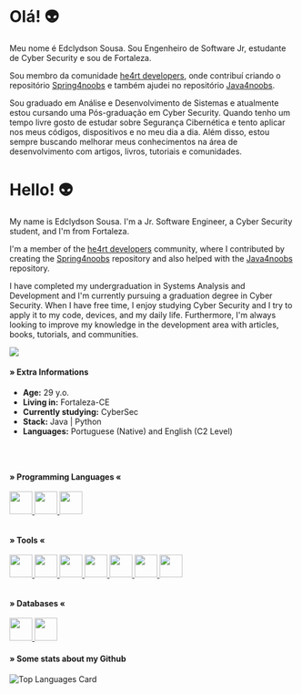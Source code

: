 # Olá! 👽 
Meu nome é Edclydson Sousa. Sou Engenheiro de Software Jr, estudante de Cyber Security e sou de Fortaleza.

Sou membro da comunidade [he4rt developers](https://github.com/he4rt), onde contribuí criando o repositório [Spring4noobs](https://github.com/Edclydson/Spring4noobs) e também ajudei no repositório [Java4noobs](https://github.com/paulorievrs/java4noobs). 

Sou graduado em Análise e Desenvolvimento de Sistemas e atualmente estou cursando uma Pós-graduação em Cyber Security. Quando tenho um tempo livre gosto de estudar sobre Segurança Cibernética e tento aplicar nos meus códigos, dispositivos e no meu dia a dia. Além disso, estou sempre buscando melhorar meus conhecimentos na área de desenvolvimento com artigos, livros, tutoriais e comunidades.

# Hello! 👽
My name is Edclydson Sousa. I'm a Jr. Software Engineer, a Cyber Security student, and I'm from Fortaleza.

I'm a member of the [he4rt developers](https://github.com/he4rt) community, where I contributed by creating the [Spring4noobs](https://github.com/Edclydson/Spring4noobs) repository and also helped with the [Java4noobs](https://github.com/paulorievrs/java4noobs) repository.

I have completed my undergraduation in Systems Analysis and Development and I'm currently pursuing a graduation degree in Cyber Security. When I have free time, I enjoy studying Cyber Security and I try to apply it to my code, devices, and my daily life. Furthermore, I'm always looking to improve my knowledge in the development area with articles, books, tutorials, and communities.

<div>
 <a href="https://www.linkedin.com/in/edclydson" target="_blank">
  <img src="https://img.shields.io/badge/-LinkedIn-%230077B5?style=for-the-badge&logo=linkedin&logoColor=white" target="_blank">
 </a>
</div>

#### » Extra Informations
  * **Age:** 29 y.o.
  * **Living in:** Fortaleza-CE
  * **Currently studying:** CyberSec
  * **Stack:** Java | Python
  * **Languages:** Portuguese (Native) and English (C2 Level)
  ##
 
  <br>
    <br>  
      <div>
        <b>» Programming Languages «</b>
        <br>
        <br>  
        <a href="https://www.oracle.com/br/java/" target="_blank">
          <img src="https://cdn.jsdelivr.net/gh/devicons/devicon/icons/java/java-original.svg" width="40" height="40"/>
        </a>
        <a href="https://www.python.org/" target="_blank"> 
          <img src="https://cdn.jsdelivr.net/gh/devicons/devicon/icons/python/python-original.svg" width="40" height="40"/>
        </a>
        <a href="#" target="_blank"> 
          <img src="https://cdn.jsdelivr.net/gh/devicons/devicon/icons/javascript/javascript-original.svg" width="40" height="40"/>
        </a>
      </div>
      <br><br>
      <div>
        <b>» Tools «</b>
        <br>
        <br>
        <a href="https://spring.io/" target="_blank">
          <img src="https://cdn.jsdelivr.net/gh/devicons/devicon/icons/spring/spring-original.svg" width="40" height="40"/>
        </a>
        <a href="https://www.djangoproject.com/" target="_blank">
          <img src="https://cdn.jsdelivr.net/gh/devicons/devicon/icons/django/django-plain.svg" width="40" height="40"/>
        </a>
        <a href="https://git-scm.com/" target="_blank">
          <img src="https://cdn.jsdelivr.net/gh/devicons/devicon/icons/git/git-original.svg" width="40" height="40"/>
        </a>
        <a href="https://hub.docker.com/" target="_blank">
          <img src="https://cdn.jsdelivr.net/gh/devicons/devicon/icons/docker/docker-original.svg" width="40" height="40"/>
        </a>
        <a href="https://hub.docker.com/" target="_blank">
          <img src="https://cdn.jsdelivr.net/gh/devicons/devicon/icons/gitlab/gitlab-original.svg" width="40" height="40"/>
        </a>
       <a href="https://learn.microsoft.com/en-us/azure" target="_blank">
          <img src="https://cdn.jsdelivr.net/gh/devicons/devicon/icons/azure/azure-original.svg" width="40" height="40"/>
        </a>
       <a href="https://grafana.com/" target="_blank">
          <img src="https://cdn.jsdelivr.net/gh/devicons/devicon/icons/grafana/grafana-original.svg" width="40" height="40"/>
        </a>
      </div>
        <br>
        <br>
      <div>
        <b>» Databases «</b>
        <br>
        <br>
        <a href="https://postgresql.org/" target="_blank">
          <img src="https://cdn.jsdelivr.net/gh/devicons/devicon/icons/postgresql/postgresql-original.svg" width="40" height="40"/>
        </a>
       <a href="https://www.mongodb.com/" target="_blank">
          <img src="https://cdn.jsdelivr.net/gh/devicons/devicon/icons/mongodb/mongodb-original.svg" width="40" height="40"/>
        </a>
      </div>

#### » Some stats about my Github
![Top Languages Card](https://github-readme-stats-sigma-five.vercel.app/api/top-langs/?username=edclydson&layout=compact)
      
##

